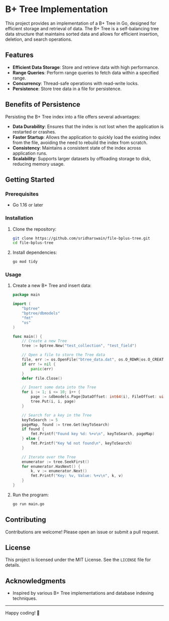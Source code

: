 # B+ Tree Implementation

This project provides an implementation of a B+ Tree in Go, designed for efficient storage and retrieval of data. The B+ Tree is a self-balancing tree data structure that maintains sorted data and allows for efficient insertion, deletion, and search operations.

## Features

- **Efficient Data Storage**: Store and retrieve data with high performance.
- **Range Queries**: Perform range queries to fetch data within a specified range.
- **Concurrency**: Thread-safe operations with read-write locks.
- **Persistence**: Store tree data in a file for persistence.

## Benefits of Persistence

Persisting the B+ Tree index into a file offers several advantages:

- **Data Durability**: Ensures that the index is not lost when the application is restarted or crashes.
- **Faster Startup**: Allows the application to quickly load the existing index from the file, avoiding the need to rebuild the index from scratch.
- **Consistency**: Maintains a consistent state of the index across application runs.
- **Scalability**: Supports larger datasets by offloading storage to disk, reducing memory usage.

## Getting Started

### Prerequisites

- Go 1.16 or later

### Installation

1. Clone the repository:
    ```sh
    git clone https://github.com/sridharswain/file-bplus-tree.git
    cd file-bplus-tree
    ```

2. Install dependencies:
    ```sh
    go mod tidy
    ```

### Usage

1. Create a new B+ Tree and insert data:
    ```go
    package main

    import (
        "bptree"
        "bptree/dbmodels"
        "fmt"
        "os"
    )

    func main() {
        // Create a new Tree
        tree := bptree.New("test_collection", "test_field")

        // Open a file to store the Tree data
        file, err := os.OpenFile("btree_data.dat", os.O_RDWR|os.O_CREATE, 0755)
        if err != nil {
            panic(err)
        }
        defer file.Close()

        // Insert some data into the Tree
        for i := 1; i <= 10; i++ {
            page := &dbmodels.Page{DataOffset: int64(i), FileOffset: uint8(i)}
            tree.Put(i, i, page)
        }

        // Search for a key in the Tree
        keyToSearch := 5
        pageMap, found := tree.Get(keyToSearch)
        if found {
            fmt.Printf("Found key %d: %+v\n", keyToSearch, pageMap)
        } else {
            fmt.Printf("Key %d not found\n", keyToSearch)
        }

        // Iterate over the Tree
        enumerator := tree.SeekFirst()
        for enumerator.HasNext() {
            k, v := enumerator.Next()
            fmt.Printf("Key: %v, Value: %+v\n", k, v)
        }
    }
    ```

2. Run the program:
    ```sh
    go run main.go
    ```

## Contributing

Contributions are welcome! Please open an issue or submit a pull request.

## License

This project is licensed under the MIT License. See the `LICENSE` file for details.

## Acknowledgments

- Inspired by various B+ Tree implementations and database indexing techniques.

---

Happy coding! 🚀